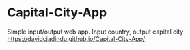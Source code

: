 # Capital-City-App
Simple input/output web app. Input country, output capital city
https://davidcjadindu.github.io/Capital-City-App/
